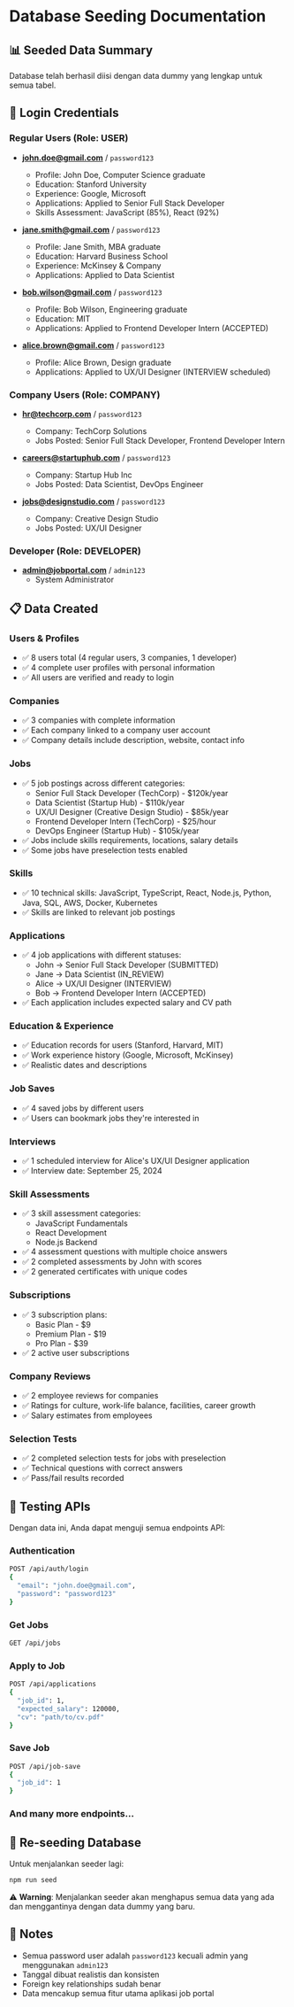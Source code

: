 # Database Seeding Documentation

## 📊 Seeded Data Summary

Database telah berhasil diisi dengan data dummy yang lengkap untuk semua tabel.

## 🔐 Login Credentials

### Regular Users (Role: USER)
- **john.doe@gmail.com** / `password123`
  - Profile: John Doe, Computer Science graduate
  - Education: Stanford University
  - Experience: Google, Microsoft
  - Applications: Applied to Senior Full Stack Developer
  - Skills Assessment: JavaScript (85%), React (92%)

- **jane.smith@gmail.com** / `password123`
  - Profile: Jane Smith, MBA graduate  
  - Education: Harvard Business School
  - Experience: McKinsey & Company
  - Applications: Applied to Data Scientist

- **bob.wilson@gmail.com** / `password123`
  - Profile: Bob Wilson, Engineering graduate
  - Education: MIT
  - Applications: Applied to Frontend Developer Intern (ACCEPTED)

- **alice.brown@gmail.com** / `password123`
  - Profile: Alice Brown, Design graduate
  - Applications: Applied to UX/UI Designer (INTERVIEW scheduled)

### Company Users (Role: COMPANY)
- **hr@techcorp.com** / `password123`
  - Company: TechCorp Solutions
  - Jobs Posted: Senior Full Stack Developer, Frontend Developer Intern

- **careers@startuphub.com** / `password123`
  - Company: Startup Hub Inc
  - Jobs Posted: Data Scientist, DevOps Engineer

- **jobs@designstudio.com** / `password123`
  - Company: Creative Design Studio
  - Jobs Posted: UX/UI Designer

### Developer (Role: DEVELOPER)
- **admin@jobportal.com** / `admin123`
  - System Administrator

## 📋 Data Created

### Users & Profiles
- ✅ 8 users total (4 regular users, 3 companies, 1 developer)
- ✅ 4 complete user profiles with personal information
- ✅ All users are verified and ready to login

### Companies
- ✅ 3 companies with complete information
- ✅ Each company linked to a company user account
- ✅ Company details include description, website, contact info

### Jobs
- ✅ 5 job postings across different categories:
  - Senior Full Stack Developer (TechCorp) - $120k/year
  - Data Scientist (Startup Hub) - $110k/year  
  - UX/UI Designer (Creative Design Studio) - $85k/year
  - Frontend Developer Intern (TechCorp) - $25/hour
  - DevOps Engineer (Startup Hub) - $105k/year
- ✅ Jobs include skills requirements, locations, salary details
- ✅ Some jobs have preselection tests enabled

### Skills
- ✅ 10 technical skills: JavaScript, TypeScript, React, Node.js, Python, Java, SQL, AWS, Docker, Kubernetes
- ✅ Skills are linked to relevant job postings

### Applications
- ✅ 4 job applications with different statuses:
  - John → Senior Full Stack Developer (SUBMITTED)
  - Jane → Data Scientist (IN_REVIEW)
  - Alice → UX/UI Designer (INTERVIEW)
  - Bob → Frontend Developer Intern (ACCEPTED)
- ✅ Each application includes expected salary and CV path

### Education & Experience
- ✅ Education records for users (Stanford, Harvard, MIT)
- ✅ Work experience history (Google, Microsoft, McKinsey)
- ✅ Realistic dates and descriptions

### Job Saves
- ✅ 4 saved jobs by different users
- ✅ Users can bookmark jobs they're interested in

### Interviews
- ✅ 1 scheduled interview for Alice's UX/UI Designer application
- ✅ Interview date: September 25, 2024

### Skill Assessments
- ✅ 3 skill assessment categories:
  - JavaScript Fundamentals
  - React Development  
  - Node.js Backend
- ✅ 4 assessment questions with multiple choice answers
- ✅ 2 completed assessments by John with scores
- ✅ 2 generated certificates with unique codes

### Subscriptions
- ✅ 3 subscription plans:
  - Basic Plan - $9
  - Premium Plan - $19
  - Pro Plan - $39
- ✅ 2 active user subscriptions

### Company Reviews
- ✅ 2 employee reviews for companies
- ✅ Ratings for culture, work-life balance, facilities, career growth
- ✅ Salary estimates from employees

### Selection Tests
- ✅ 2 completed selection tests for jobs with preselection
- ✅ Technical questions with correct answers
- ✅ Pass/fail results recorded

## 🧪 Testing APIs

Dengan data ini, Anda dapat menguji semua endpoints API:

### Authentication
```bash
POST /api/auth/login
{
  "email": "john.doe@gmail.com",
  "password": "password123"
}
```

### Get Jobs
```bash
GET /api/jobs
```

### Apply to Job
```bash
POST /api/applications
{
  "job_id": 1,
  "expected_salary": 120000,
  "cv": "path/to/cv.pdf"
}
```

### Save Job
```bash
POST /api/job-save
{
  "job_id": 1
}
```

### And many more endpoints...

## 🔄 Re-seeding Database

Untuk menjalankan seeder lagi:

```bash
npm run seed
```

⚠️ **Warning**: Menjalankan seeder akan menghapus semua data yang ada dan menggantinya dengan data dummy yang baru.

## 📝 Notes

- Semua password user adalah `password123` kecuali admin yang menggunakan `admin123`
- Tanggal dibuat realistis dan konsisten
- Foreign key relationships sudah benar
- Data mencakup semua fitur utama aplikasi job portal
